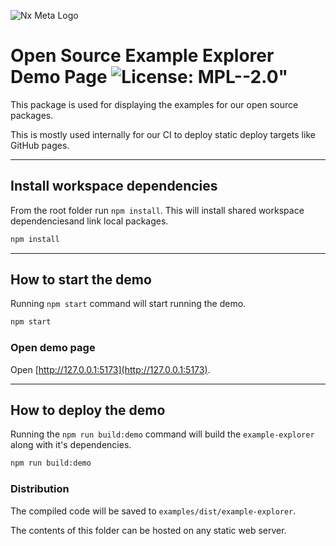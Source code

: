 ![Nx Meta Logo](https://meta.nxvms.com/static/images/logo.png)

# Open Source Example Explorer Demo Page ![License: MPL--2.0"](https://img.shields.io/badge/License-MPL--2.0-yellow.svg)

This package is used for displaying the examples for our open source packages.

This is mostly used internally for our CI to deploy static deploy targets like GitHub pages.

---

## Install workspace dependencies

From the root folder run `npm install`. This will install shared workspace dependenciesand link local packages.

```sh
npm install
```

---

## How to start the demo

Running `npm start` command will start running the demo.

```sh
npm start
```

### Open demo page

Open [http://127.0.0.1:5173](http://127.0.0.1:5173).

---

## How to deploy the demo
Running the `npm run build:demo` command will build the `example-explorer` along with it's dependencies.

```sh
npm run build:demo
```

### Distribution

The compiled code will be saved to `examples/dist/example-explorer`.

The contents of this folder can be hosted on any static web server.

